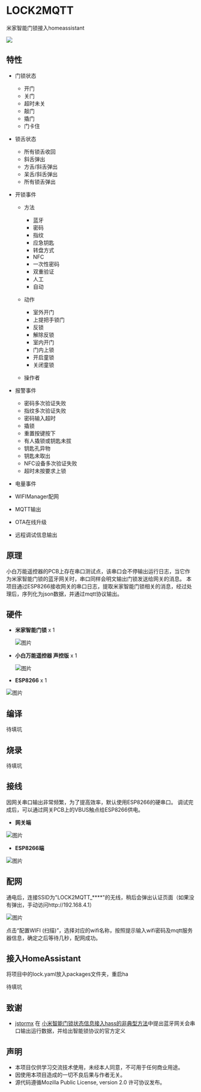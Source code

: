 # LOCK2MQTT
米家智能门锁接入homeassistant

![](https://raw.githubusercontent.com/killadm/LOCK2MQTT/master/DOC/images/ha.jpg)



## 特性



- 门锁状态

  - 开门
  - 关门
  - 超时未关
  - 敲门
  - 撬门
  - 门卡住
- 锁舌状态

  - 所有锁舌收回
  - 斜舌弹出
  - 方舌/斜舌弹出
  - 呆舌/斜舌弹出
  - 所有锁舌弹出
- 开锁事件

  - 方法

    - 蓝牙
    - 密码
    - 指纹
    - 应急钥匙
    - 转盘方式
    - NFC
    - 一次性密码
    - 双重验证
    - 人工
    - 自动

  - 动作

    - 室外开门
    - 上提把手锁门
    - 反锁
    - 解除反锁
    - 室内开门
    - 门内上锁
    - 开启童锁
    - 关闭童锁

  - 操作者
- 报警事件

  - 密码多次验证失败
  - 指纹多次验证失败
  - 密码输入超时
  - 撬锁
  - 重置按键按下
  - 有人撬锁或钥匙未拔
  - 钥匙孔异物
  - 钥匙未取出
  - NFC设备多次验证失败
  - 超时未按要求上锁
- 电量事件
- WIFIManager配网
- MQTT输出
- OTA在线升级
- 远程调试信息输出

## 原理

小白万能遥控器的PCB上存在串口测试点，该串口会不停输出运行日志，当它作为米家智能门锁的蓝牙网关时，串口同样会明文输出门锁发送给网关的消息。
本项目通过ESP8266接收网关的串口日志，提取米家智能门锁相关的消息，经过处理后，序列化为json数据，并通过mqtt协议输出。

## 硬件

- **米家智能门锁** x 1

  ![图片](https://raw.githubusercontent.com/killadm/LOCK2MQTT/master/DOC/images/%E7%B1%B3%E5%AE%B6%E6%99%BA%E8%83%BD%E9%94%81.jpg)

- **小白万能遥控器 声控版** x 1

  ![图片](https://raw.githubusercontent.com/killadm/LOCK2MQTT/master/DOC/images/%E5%B0%8F%E7%99%BD%E4%B8%87%E8%83%BD%E9%81%A5%E6%8E%A7%E5%99%A8%E5%A3%B0%E6%8E%A7%E7%89%88.jpg)

- **ESP8266** x 1

![图片](https://raw.githubusercontent.com/killadm/LOCK2MQTT/master/DOC/images/nodemcu.jpg)

## 编译

待填坑

## 烧录

待填坑

## 接线

因网关串口输出非常频繁，为了提高效率，默认使用ESP8266的硬串口。
调试完成后，可以通过网关PCB上的VBUS触点给ESP8266供电。

-  **网关端**

![图片](https://raw.githubusercontent.com/killadm/LOCK2MQTT/master/DOC/images/%E6%8E%A5%E7%BA%BF%E5%9B%BE.jpg)

- **ESP8266端**

![图片](https://raw.githubusercontent.com/killadm/LOCK2MQTT/master/DOC/images/esp8266.png)

## 配网

通电后，连接SSID为"LOCK2MQTT_****"的无线，稍后会弹出认证页面（如果没有弹出，手动访问http://192.168.4.1）

![图片](https://raw.githubusercontent.com/killadm/LOCK2MQTT/master/DOC/images/WIFIManager.jpg)

点击“配置WIFI (扫描)”，选择对应的wifi名称，按照提示输入wifi密码及mqtt服务器信息，确定之后等待几秒，配网成功。

## 接入HomeAssistant

将项目中的lock.yaml放入packages文件夹，重启ha

待填坑


## 致谢

- [jstormx](https://bbs.hassbian.com/home.php?mod=space&uid=19155) 在 [小米智能门锁状态信息接入hass的非典型方法](https://bbs.hassbian.com/thread-8444-1-1.html)中提出蓝牙网关会串口输出运行数据，并给出智能锁协议的官方定义

## 声明

- 本项目仅供学习交流技术使用，未经本人同意，不可用于任何商业用途。
- 因使用本项目造成的一切不良后果与作者无关。
- 源代码遵循Mozilla Public License, version 2.0 许可协议发布。


